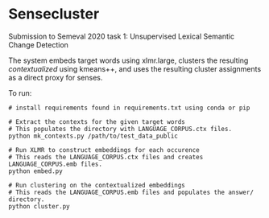 # Sensecluster

Submission to Semeval 2020 task 1: Unsupervised Lexical Semantic Change Detection

The system embeds target words using xlmr.large, clusters the resulting *contextualized* using kmeans++, and uses the resulting cluster assignments as a direct proxy for senses.


To run: 
```
# install requirements found in requirements.txt using conda or pip

# Extract the contexts for the given target words
# This populates the directory with LANGUAGE_CORPUS.ctx files.
python mk_contexts.py /path/to/test_data_public

# Run XLMR to construct embeddings for each occurence
# This reads the LANGUAGE_CORPUS.ctx files and creates LANGUAGE_CORPUS.emb files.
python embed.py

# Run clustering on the contextualized embeddings
# This reads the LANGUAGE_CORPUS.emb files and populates the answer/ directory. 
python cluster.py
```
